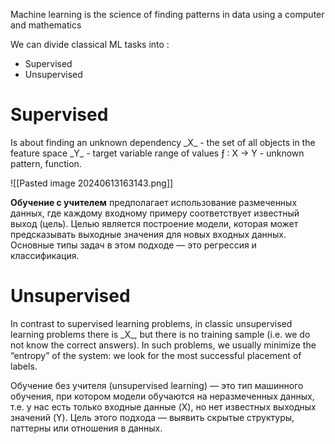 Machine learning is the science of finding patterns in data using a computer and mathematics

We can divide classical ML tasks into : 
- Supervised 
- Unsupervised
<h1> Supervised </h1>
Is about finding an unknown dependency
_X_ - the set of all objects in the feature space
_Y_ - target variable range of values
ƒ : X → Y - unknown pattern, function. 

![[Pasted image 20240613163143.png]]

**Обучение с учителем** предполагает использование размеченных данных, где каждому входному примеру соответствует известный выход (цель). Целью является построение модели, которая может предсказывать выходные значения для новых входных данных. Основные типы задач в этом подходе — это регрессия и классификация.

<h1> Unsupervised </h1>
In contrast to supervised learning problems, in classic unsupervised learning problems there is _X_, but there is no training sample (i.e. we do not know the correct answers).  
In such problems, we usually minimize the “entropy” of the system: we look for the most successful placement of labels.

Обучение без учителя (unsupervised learning) — это тип машинного обучения, при котором модели обучаются на неразмеченных данных, т.е. у нас есть только входные данные (X), но нет известных выходных значений (Y). Цель этого подхода — выявить скрытые структуры, паттерны или отношения в данных.

